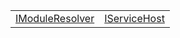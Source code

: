 |                                                                                                  |                                                                                            |
| ------------------------------------------------------------------------------------------------ | ------------------------------------------------------------------------------------------ |
| [IModuleResolver](https://hamedfathi.gitbook.io/aurelia-2-doc-api/aot/interface/imoduleresolver) | [IServiceHost](https://hamedfathi.gitbook.io/aurelia-2-doc-api/aot/interface/iservicehost) |